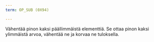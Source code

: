 ```yaml
---
term: OP_SUB (0X94)

---
```

Vähentää pinon kaksi päällimmäistä elementtiä. Se ottaa pinon kaksi ylimmäistä arvoa, vähentää ne ja korvaa ne tuloksella.